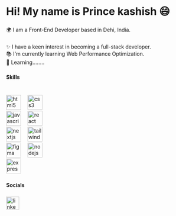 <h1 align="left">Hi! My name is Prince kashish 😄</h1>

###

<p align="left">🌍  I am a Front-End Developer based in Dehi, India.</p>

###

<p align="left">✨ I have a keen interest in becoming a full-stack developer.<br>📚 I'm currently learning Web Performance Optimization.<br>🎯 Learning........</p>

###

<h4 align="left">Skills</h4>

###

<br clear="both">

<div align="left " className="flex" >
  <div>
  <img src="https://skillicons.dev/icons?i=html" height="40" alt="html5 logo"  />
  <img width="10" />
  <img src="https://skillicons.dev/icons?i=css" height="40" alt="css3 logo"  />
  <img width="10" />
  </div>
  
  <div>
  <img src="https://skillicons.dev/icons?i=js" height="40" alt="javascript logo"  />
  <img width="10" />
  <img src="https://skillicons.dev/icons?i=react" height="40" alt="react logo"  />
  <img width="10" />
  </div>
  
  <div>
  <img src="https://skillicons.dev/icons?i=nextjs" height="40" alt="nextjs logo"  />
  <img width="10" />
  <img src="https://skillicons.dev/icons?i=tailwind" height="40" alt="tailwindcss logo"  />
  <img width="10" />
  </div>
  
  <div>
  <img src="https://skillicons.dev/icons?i=figma" height="40" alt="figma logo"  />
  <img width="10" />
  <img src="https://skillicons.dev/icons?i=nodejs" height="40" alt="nodejs logo"  />
  <img width="10" />
  </div>
  <div>
  <img src="https://skillicons.dev/icons?i=express" height="40" alt="express logo"  />
  </div>
</div>

###

<h4 align="left">Socials</h4>

###

<div align="left">
  <img src="https://img.shields.io/badge/LinkedIn-0A66C2?logo=linkedin&logoColor=white&style=for-the-badge" height="35" alt="linkedin logo"  />
</div>

###
